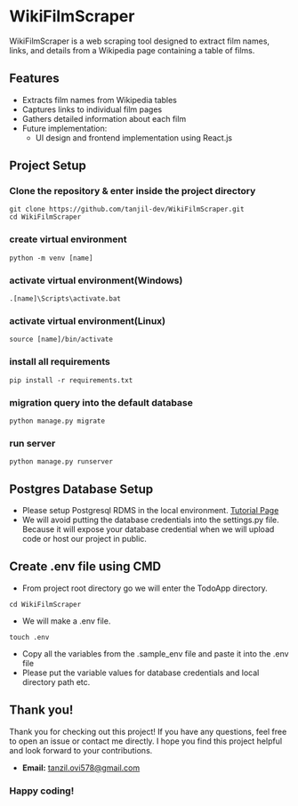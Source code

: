 # WikiFilmScraper

WikiFilmScraper is a web scraping tool designed to extract film names, links, and details from a Wikipedia page containing a table of films.

## Features

- Extracts film names from Wikipedia tables
- Captures links to individual film pages
- Gathers detailed information about each film
- Future implementation:
  - UI design and frontend implementation using React.js

## Project Setup
### Clone the repository & enter inside the project directory
```
git clone https://github.com/tanjil-dev/WikiFilmScraper.git
cd WikiFilmScraper
```
### create virtual environment
```
python -m venv [name]
```

### activate virtual environment(Windows)
```
.[name]\Scripts\activate.bat
```

### activate virtual environment(Linux)
```
source [name]/bin/activate
```

### install all requirements
```
pip install -r requirements.txt
```

### migration query into the default database
```
python manage.py migrate
```

### run server
```
python manage.py runserver
```

## Postgres Database Setup
- Please setup Postgresql RDMS in the local environment. [Tutorial Page](https://join.skype.com/invite/gfDuSdCKc8s9)
- We will avoid putting the database credentials into the settings.py file. Because it will expose your database credential when we will upload code or host our project in public.
## Create .env file using CMD
- From project root directory go we will enter the TodoApp directory.
```
cd WikiFilmScraper
```
- We will make a .env file.
```
touch .env
```
- Copy all the variables from the .sample_env file and paste it into the .env file
- Please put the variable values for database credentials and local directory path etc.

## Thank you!
Thank you for checking out this project! If you have any questions, feel free to open an issue or contact me directly. I hope you find this project helpful and look forward to your contributions.
- **Email:** tanzil.ovi578@gmail.com


### Happy coding!